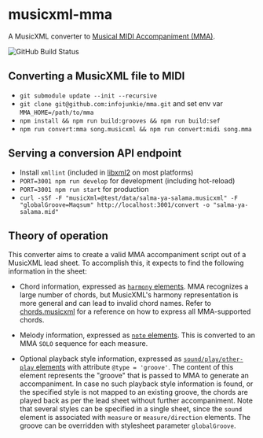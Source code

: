 # musicxml-mma

A MusicXML converter to [Musical MIDI Accompaniment (MMA)](http://www.mellowood.ca/mma/).

![GitHub Build Status](https://github.com/infojunkie/musicxml-mma/workflows/Test/badge.svg)

## Converting a MusicXML file to MIDI
- `git submodule update --init --recursive`
- `git clone git@github.com:infojunkie/mma.git` and set env var `MMA_HOME=/path/to/mma`
- `npm install && npm run build:grooves && npm run build:sef`
- `npm run convert:mma song.musicxml && npm run convert:midi song.mma`

## Serving a conversion API endpoint
- Install `xmllint` (included in [libxml2](http://www.xmlsoft.org/) on most platforms)
- `PORT=3001 npm run develop` for development (including hot-reload)
- `PORT=3001 npm run start` for production
- `curl -sSf -F "musicXml=@test/data/salma-ya-salama.musicxml" -F "globalGroove=Maqsum" http://localhost:3001/convert -o "salma-ya-salama.mid"`

## Theory of operation

This converter aims to create a valid MMA accompaniment script out of a MusicXML lead sheet. To accomplish this, it expects to find the following information in the sheet:

- Chord information, expressed as [`harmony` elements](https://w3c.github.io/musicxml/musicxml-reference/elements/harmony/). MMA recognizes a large number of chords, but MusicXML's harmony representation is more general and can lead to invalid chord names. Refer to [chords.musicxml](test/data/chords.musicxml) for a reference on how to express all MMA-supported chords.

- Melody information, expressed as [`note` elements](https://www.w3.org/2021/06/musicxml40/musicxml-reference/elements/note/). This is converted to an MMA `SOLO` sequence for each measure.

- Optional playback style information, expressed as [`sound/play/other-play` elements](https://www.w3.org/2021/06/musicxml40/musicxml-reference/elements/other-play/) with attribute `@type = 'groove'`. The content of this element represents the "groove" that is passed to MMA to generate an accompaniment. In case no such playback style information is found, or the specified style is not mapped to an existing groove, the chords are played back as per the lead sheet without further accompaniment. Note that several styles can be specified in a single sheet, since the `sound` element is associated with `measure` or `measure/direction` elements. The groove can be overridden with stylesheet parameter `globalGroove`.
